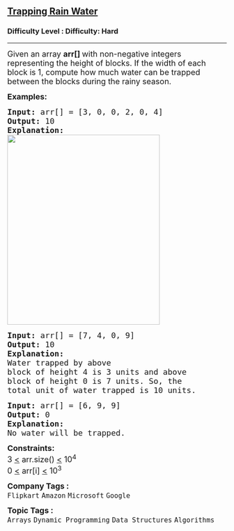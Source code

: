 <h2><a href="https://www.geeksforgeeks.org/problems/trapping-rain-water-1587115621/1?itm_source=geeksforgeeks&itm_medium=article&itm_campaign=bottom_sticky_on_article">Trapping Rain Water</a></h2><h3>Difficulty Level : Difficulty: Hard</h3><hr><div class="problems_problem_content__Xm_eO"><p><span style="font-size: 18px;">Given an array <strong>arr[] </strong>with non-negative integers representing the height of blocks. If the width of each block is 1, compute how much water can be trapped between the blocks during the rainy season.&nbsp;</span></p>
<p><span style="font-size: 18px;"><strong>Examples:</strong></span></p>
<pre><span style="font-size: 18px;"><strong>Input: </strong>arr[] = [3, 0, 0, 2, 0, 4]
<strong>Output: </strong>10<strong>
Explanation: 
</strong></span><img style="height: 436px; width: 350px;" src="https://media.geeksforgeeks.org/img-practice/PROD/addEditProblem/701211/Web/Other/186b43ba-eeec-4d9e-b0f8-dea91ef026e0_1685086818.png" alt="">
</pre>
<pre><span style="font-size: 18px;"><strong>Input: </strong>arr[] = [7, 4, 0, 9]
<strong>Output: </strong>10<strong>
Explanation:
</strong>Water trapped by above 
block of height 4 is 3 units and above 
block of height 0 is 7 units. So, the 
total unit of water trapped is 10 units.</span>
</pre>
<pre><span style="font-size: 18px;"><strong>Input: </strong>arr[] = [6, 9, 9]
<strong>Output: </strong>0<strong>
Explanation:
</strong>No water will be trapped.</span></pre>
<p><span style="font-size: 18px;"><strong>Constraints:</strong><br>3 <u>&lt;</u> arr.size() <u>&lt;</u> 10<sup>4</sup><br>0 <u>&lt;</u> arr[i] <u>&lt;</u> 10<sup>3</sup></span></p></div><p><span style=font-size:18px><strong>Company Tags : </strong><br><code>Flipkart</code>&nbsp;<code>Amazon</code>&nbsp;<code>Microsoft</code>&nbsp;<code>Google</code>&nbsp;<br><p><span style=font-size:18px><strong>Topic Tags : </strong><br><code>Arrays</code>&nbsp;<code>Dynamic Programming</code>&nbsp;<code>Data Structures</code>&nbsp;<code>Algorithms</code>&nbsp;